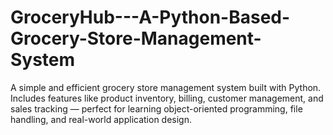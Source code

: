 # GroceryHub---A-Python-Based-Grocery-Store-Management-System
A simple and efficient grocery store management system built with Python. Includes features like product inventory, billing, customer management, and sales tracking — perfect for learning object-oriented programming, file handling, and real-world application design.
